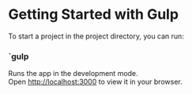 # Getting Started with Gulp

To start a project in the project directory, you can run:

### `gulp

Runs the app in the development mode.\
Open [http://localhost:3000](http://localhost:3000) to view it in your browser.
